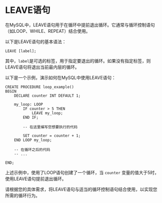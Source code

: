 # LEAVE语句

在MySQL中，LEAVE语句用于在循环中提前退出循环。它通常与循环控制语句（如LOOP、WHILE、REPEAT）结合使用。

以下是LEAVE语句的基本语法：

```
LEAVE [label];
```

其中，`label`是可选的标签，用于指定要退出的循环。如果没有指定标签，则LEAVE语句将退出当前最内层的循环。

以下是一个示例，演示如何在MySQL中使用LEAVE语句：

```
CREATE PROCEDURE loop_example()
BEGIN
    DECLARE counter INT DEFAULT 1;
    
    my_loop: LOOP
        IF counter > 5 THEN
            LEAVE my_loop;
        END IF;
        
        -- 在这里编写您想要执行的代码
        
        SET counter = counter + 1;
    END LOOP my_loop;
    
    -- 在循环之后的代码
    -- ...
    
END;
```

上述示例中，使用了LOOP语句创建了一个循环，当 `counter` 变量的值大于5时，使用LEAVE语句提前退出循环。

请根据您的具体需求，将LEAVE语句与适当的循环控制语句结合使用，以实现您所需的循环行为。
